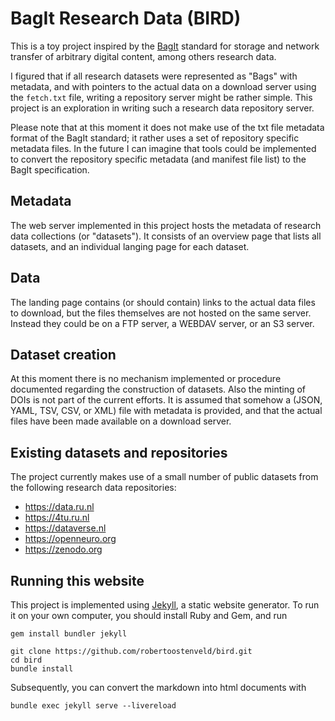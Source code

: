 # BagIt Research Data (BIRD)

This is a toy project inspired by the
[BagIt](https://en.wikipedia.org/wiki/BagIt) standard for storage
and network transfer of arbitrary digital content, among others
research data.

I figured that if all research datasets were represented as "Bags"
with metadata, and with pointers to the actual data on a download
server using the `fetch.txt` file, writing a repository server might
be rather simple. This project is an exploration in writing such a
research data repository server.

Please note that at this moment it does not make use of the txt file
metadata format of the BagIt standard; it rather uses a set of repository
specific metadata files. In the future I can imagine that tools could be 
implemented to convert the repository specific metadata (and manifest 
file list) to the BagIt specification.

## Metadata

The web server implemented in this project hosts the metadata of
research data collections (or "datasets"). It consists of an overview
page that lists all datasets, and an individual langing page for
each dataset.

## Data

The landing page contains (or should contain) links to the actual
data files to download, but the files themselves are not hosted on
the same server. Instead they could be on a FTP server, a WEBDAV
server, or an S3 server.

## Dataset creation

At this moment there is no mechanism implemented or procedure
documented regarding the construction of datasets. Also the minting
of DOIs is not part of the current efforts. It is assumed that
somehow a (JSON, YAML, TSV, CSV, or XML) file with metadata is
provided, and that the actual files have been made available on a
download server.

## Existing datasets and repositories

The project currently makes use of a small number of public datasets 
from the following research data repositories:

- <https://data.ru.nl> 
- <https://4tu.ru.nl>
- <https://dataverse.nl>
- <https://openneuro.org>
- <https://zenodo.org>

## Running this website

This project is implemented using [Jekyll](http://jekyllrb.com/),
a static website generator. To run it on your own computer, you
should install Ruby and Gem, and run

    gem install bundler jekyll

    git clone https://github.com/robertoostenveld/bird.git
    cd bird
    bundle install

Subsequently, you can convert the markdown into html documents with

    bundle exec jekyll serve --livereload

